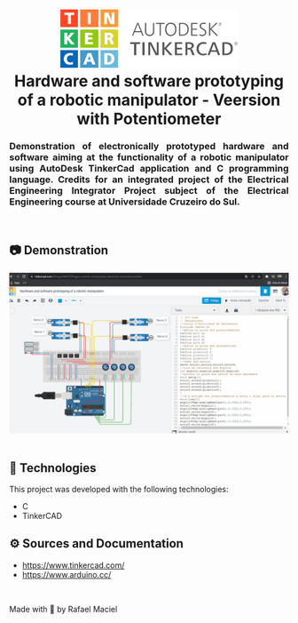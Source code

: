 <h1 align="center">
  <img alt="" title="ReactJS_Components" src=".github/demostration_aplication_1.png" width="320px" />
  <br>
  Hardware and software prototyping of a robotic manipulator - Veersion with Potentiometer
</h1>

<h3 align="justify">
Demonstration of electronically prototyped hardware and software aiming at the functionality of a robotic manipulator using AutoDesk TinkerCad application and C programming language. Credits for an integrated project of the Electrical Engineering Integrator Project subject of the Electrical Engineering course at Universidade Cruzeiro do Sul.
</h3>

<br>

## 📷 Demonstration

<div align="center" >
<h4 align="left"></h4>
  <img src=".github/demostration_aplication_2.gif">
</div>
<br>

## 🚀 Technologies

This project was developed with the following technologies:

- C
- TinkerCAD

## ⚙ Sources and Documentation
- https://www.tinkercad.com/
- https://www.arduino.cc/

<br>

Made with 💜 by Rafael Maciel
